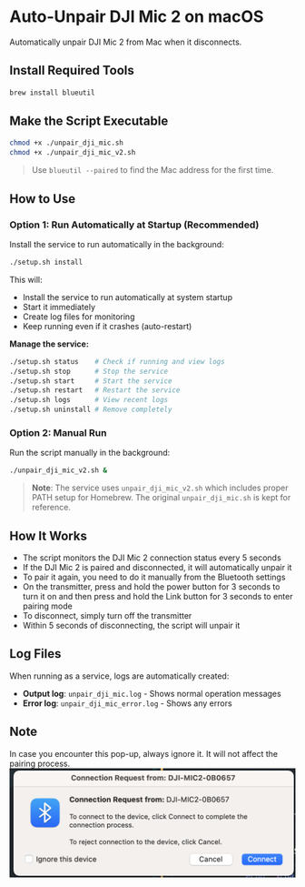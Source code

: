 # Auto-Unpair DJI Mic 2 on macOS

Automatically unpair DJI Mic 2 from Mac when it disconnects.

## Install Required Tools

```bash
brew install blueutil
```

## Make the Script Executable

```bash
chmod +x ./unpair_dji_mic.sh
chmod +x ./unpair_dji_mic_v2.sh
```

> Use `blueutil --paired` to find the Mac address for the first time.

## How to Use

### Option 1: Run Automatically at Startup (Recommended)

Install the service to run automatically in the background:

```bash
./setup.sh install
```

This will:
- Install the service to run automatically at system startup
- Start it immediately
- Create log files for monitoring
- Keep running even if it crashes (auto-restart)

**Manage the service:**
```bash
./setup.sh status    # Check if running and view logs
./setup.sh stop      # Stop the service
./setup.sh start     # Start the service
./setup.sh restart   # Restart the service
./setup.sh logs      # View recent logs
./setup.sh uninstall # Remove completely
```

### Option 2: Manual Run

Run the script manually in the background:

```bash
./unpair_dji_mic_v2.sh &
```

> **Note**: The service uses `unpair_dji_mic_v2.sh` which includes proper PATH setup for Homebrew. The original `unpair_dji_mic.sh` is kept for reference.

## How It Works

* The script monitors the DJI Mic 2 connection status every 5 seconds
* If the DJI Mic 2 is paired and disconnected, it will automatically unpair it
* To pair it again, you need to do it manually from the Bluetooth settings
* On the transmitter, press and hold the power button for 3 seconds to turn it on and then press and hold the Link button for 3 seconds to enter pairing mode
* To disconnect, simply turn off the transmitter
* Within 5 seconds of disconnecting, the script will unpair it

## Log Files

When running as a service, logs are automatically created:
- **Output log**: `unpair_dji_mic.log` - Shows normal operation messages
- **Error log**: `unpair_dji_mic_error.log` - Shows any errors

## Note

In case you encounter this pop-up, always ignore it. It will not affect the pairing process.
![connection-request.png](images/connection-request.png)
